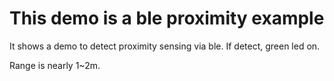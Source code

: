 # This demo is a ble proximity example

 It shows a demo to detect proximity sensing via ble. If detect, green led on.
 
 Range is nearly 1~2m.

